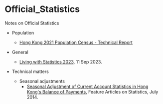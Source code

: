 # Official_Statistics
Notes on Official Statistics

* Population
  * [Hong Kong 2021 Population Census - Technical Report](https://nbviewer.org/github/stevenkhwun/Official_Statistics/blob/main/Population.ipynb)

* General
  * [Living with Statistics 2023](https://nbviewer.org/github/stevenkhwun/Official_Statistics/blob/main/CSD_Publications/General/B8XX00252023XXXXE0100.pdf), 11 Sep 2023.

* Technical matters
  * Seasonal adjustments
    * [Seasonal Adjustment of Current Account Statistics in Hong Kong's Balance of Payments](https://www.censtatd.gov.hk/en/data/stat_report/product/FA100271/att/B71407FB2014XXXXB0100.pdf), Feature Articles on Statistics, July 2014.